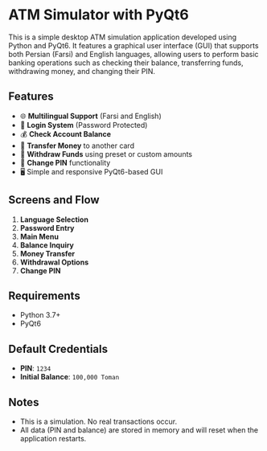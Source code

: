 # ATM Simulator with PyQt6

This is a simple desktop ATM simulation application developed using Python and PyQt6. It features a graphical user interface (GUI) that supports both Persian (Farsi) and English languages, allowing users to perform basic banking operations such as checking their balance, transferring funds, withdrawing money, and changing their PIN.

## Features

* 🌐 **Multilingual Support** (Farsi and English)
* 🔐 **Login System** (Password Protected)
* 💰 **Check Account Balance**
* 💸 **Transfer Money** to another card
* 🏧 **Withdraw Funds** using preset or custom amounts
* 🔑 **Change PIN** functionality
* 🖥️ Simple and responsive PyQt6-based GUI

## Screens and Flow

1. **Language Selection**
2. **Password Entry**
3. **Main Menu**
4. **Balance Inquiry**
5. **Money Transfer**
6. **Withdrawal Options**
7. **Change PIN**

## Requirements

* Python 3.7+
* PyQt6


## Default Credentials

* **PIN**: `1234`
* **Initial Balance**: `100,000 Toman`

## Notes

* This is a simulation. No real transactions occur.
* All data (PIN and balance) are stored in memory and will reset when the application restarts.
